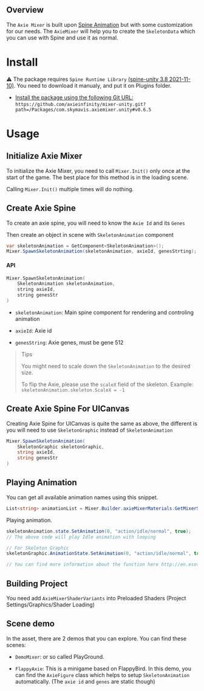 ## Overview

The `Axie Mixer` is built upon [Spine Animation](http://en.esotericsoftware.com/) but with some customization for our needs. The `AxieMixer` will help you to create the `SkeletonData` which you can use with Spine and use it as normal.

# Install

⚠️ The package requires `Spine Runtime Library` [(spine-unity 3.8 2021-11-10)](https://esotericsoftware.com/files/runtimes/unity/spine-unity-3.8-2021-11-10.unitypackage). You need to download it manualy, and put it on Plugins folder.

- [Install the package using the following Git URL:](https://docs.unity3d.com/Manual/upm-ui-giturl.html) `https://github.com/axieinfinity/mixer-unity.git?path=/Packages/com.skymavis.axiemixer.unity#v0.6.5`


# Usage

## Initialize Axie Mixer

To initialize the Axie Mixer, you need to call `Mixer.Init()` only once at the start of the game. The best place for this method is in the loading scene.

Calling `Mixer.Init()` multiple times will do nothing.



## Create Axie Spine

To create an axie spine, you will need to know the `Axie Id` and its `Genes`

Then create an object in scene with `SkeletonAnimation` component

```cs
var skeletonAnimation = GetComponent<SkeletonAnimation>();
Mixer.SpawnSkeletonAnimation(skeletonAnimation, axieId, genesStrting);
```

#### API

```c
Mixer.SpawnSkeletonAnimation(
    SkeletonAnimation skeletonAnimation, 
    string axieId, 
    string genesStr
)
```

- `skeletonAnimation`: Main spine component for rendering and controling animation

- `axieId`: Axie id

- `genesString`: Axie genes, must be gene 512



> Tips
> 
> You might need to scale down the `SkeletonAnimation` to the desired size.
> 
> To flip the Axie, please use the `scaleX` field of the skeleton. Example: `skeletonAnimation.skeleton.ScaleX = -1`



## Create Axie Spine For UICanvas

Creating Axie Spine for UICanvas is quite the same as above, the different is you will need to use `SkeletonGraphic` instead of `SkeletonAnimation`

```cs
Mixer.SpawnSkeletonAnimation(
    SkeletonGraphic skeletonGraphic, 
    string axieId, 
    string genesStr
)
```



## Playing Animation

You can get all available animation names using this snippet.

```cs
List<string> animationList = Mixer.Builder.axieMixerMaterials.GetMixerStuff(AxieFormType.Normal).GetAnimatioNames();
```



Playing animation.

```cs
skeletonAnimation.state.SetAnimation(0, "action/idle/normal", true);
// The above code will play Idle animation with looping 

// For Skeleton Graphic
skeletonGraphic.AnimationState.SetAnimation(0, "action/idle/normal", true);

// You can find more information about the function here http://en.esotericsoftware.com/spine-applying-animations
```

## Building Project
You need add `AxieMixerShaderVariants` into Preloaded Shaders (Project Settings/Graphics/Shader Loading)

## Scene demo

In the asset, there are 2 demos that you can explore. You can find these scenes:

- `DemoMixer`: or so called PlayGround. 

- `FlappyAxie`: This is a minigame based on FlappyBird. In this demo, you can find the `AxieFigure` class which helps to setup `SkeletonAnimation` automatically. (The `axie id` and `genes` are static though)



